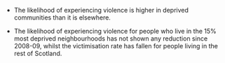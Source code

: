* The likelihood of experiencing violence is higher in deprived communities than it is elsewhere.

* The likelihood of experiencing violence for people who live in the 15% most deprived neighbourhoods has not shown any reduction since 2008-09, whilst the victimisation rate has fallen for people living in the rest of Scotland.

